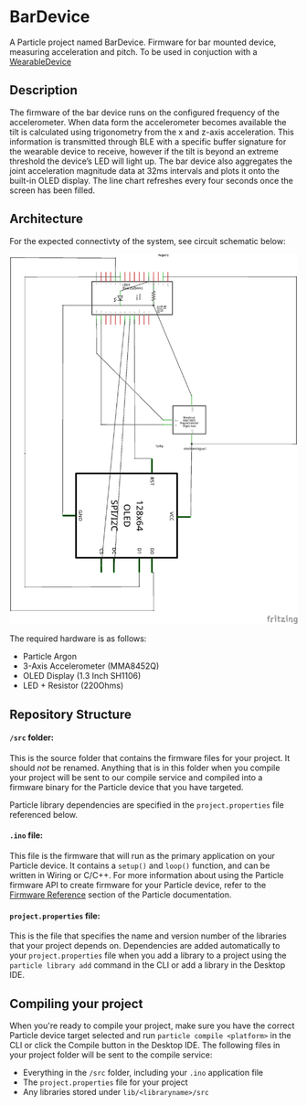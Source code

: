 # BarDevice

A Particle project named BarDevice.
Firmware for bar mounted device, measuring acceleration and pitch.
To be used in conjuction with a [WearableDevice](https://github.com/BrentonAD/SIT730-ProjectPrototype-WearableDevice)

## Description
The firmware of the bar device runs on the configured frequency of the accelerometer. When data form the accelerometer becomes available the tilt is calculated using trigonometry from the x and z-axis acceleration. This information is transmitted through BLE with a specific buffer signature for the wearable device to receive, however if the tilt is beyond an extreme threshold the device’s LED will light up. The bar device also aggregates the joint acceleration magnitude data at 32ms intervals and plots it onto the built-in OLED display. The line chart refreshes every four seconds once the screen has been filled.

## Architecture
For the expected connectivty of the system, see circuit schematic below:

![bar-device-circuit-diagram](docs/BarDevicePrototype_schem.png)

The required hardware is as follows:
- Particle Argon
- 3-Axis Accelerometer (MMA8452Q)
- OLED Display (1.3 Inch SH1106)
- LED + Resistor (220Ohms)

## Repository Structure

#### ```/src``` folder:  
This is the source folder that contains the firmware files for your project. It should *not* be renamed. 
Anything that is in this folder when you compile your project will be sent to our compile service and compiled into a firmware binary for the Particle device that you have targeted.

Particle library dependencies are specified in the `project.properties` file referenced below.

#### ```.ino``` file:
This file is the firmware that will run as the primary application on your Particle device. It contains a `setup()` and `loop()` function, and can be written in Wiring or C/C++. For more information about using the Particle firmware API to create firmware for your Particle device, refer to the [Firmware Reference](https://docs.particle.io/reference/firmware/) section of the Particle documentation.

#### ```project.properties``` file:  
This is the file that specifies the name and version number of the libraries that your project depends on. Dependencies are added automatically to your `project.properties` file when you add a library to a project using the `particle library add` command in the CLI or add a library in the Desktop IDE.

## Compiling your project

When you're ready to compile your project, make sure you have the correct Particle device target selected and run `particle compile <platform>` in the CLI or click the Compile button in the Desktop IDE. The following files in your project folder will be sent to the compile service:

- Everything in the `/src` folder, including your `.ino` application file
- The `project.properties` file for your project
- Any libraries stored under `lib/<libraryname>/src`
